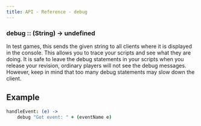 ```yaml
---
title: API - Reference - debug
---
```


### debug :: (String) -> undefined

In test games, this sends the given string to all clients where it is
displayed in the console. This allows you to trace your scripts and see what
they are doing. It is safe to leave the debug statements in your scripts when
you release your revision, ordinary players will not see the debug messages.
However, keep in mind that too many debug statements may slow down the client.


## Example

```coffeescript
handleEvent: (e) ->
    debug "Got event: " + (eventName e)
```
